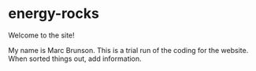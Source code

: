 # energy-rocks

Welcome to the site!

My name is Marc Brunson.  This is a trial run of the coding for the website.  When sorted things out, add information.
